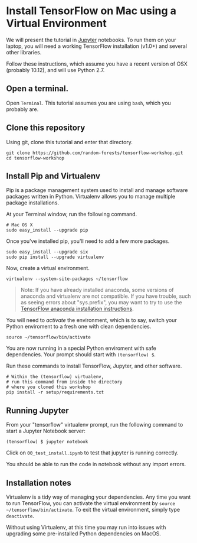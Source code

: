 
# Install TensorFlow on Mac using a Virtual Environment

We will present the tutorial in [Jupyter](http://jupyter.org) notebooks. To run them on your laptop, you will need a working TensorFlow installation (v1.0+) and several other libraries. 

Follow these instructions, which assume you have a recent version of OSX (probably 10.12), and will use Python 2.7.

## Open a terminal.

Open `Terminal`. This tutorial assumes you are using `bash`, which you
probably are.

## Clone this repository

Using git, clone this tutorial and enter that directory.

```
git clone https://github.com/random-forests/tensorflow-workshop.git
cd tensorflow-workshop
```

## Install Pip and Virtualenv

Pip is a package management system used to install and manage software
packages written in Python.  Virtualenv allows you to manage multiple
package installations.

At your Terminal window, run the following command. 
```
# Mac OS X
sudo easy_install --upgrade pip
```

Once you've installed pip, you'll need to add a few more packages.

```
sudo easy_install --upgrade six
sudo pip install --upgrade virtualenv
```

Now, create a virtual environment.

```
virtualenv --system-site-packages ~/tensorflow
```

> Note: If you have already installed anaconda, some versions of
> anaconda and virtualenv are not compatible.  If you have trouble,
> such as seeing errors about "sys.prefix", you may want to try to
> use the [TensorFlow anaconda installation instructions](https://www.tensorflow.org/install/install_mac#installing_with_anaconda).

You will need to *activate* the environment, which is to say, switch your
Python enviroment to a fresh one with clean dependencies.

```
source ~/tensorflow/bin/activate
```

You are now running in a special Python enviroment with safe
dependencies. Your prompt should start with `(tensorflow) $`.

Run these commands to install TensorFlow, Jupyter, and other software.

```
# Within the (tensorflow) virtualenv,
# run this command from inside the directory 
# where you cloned this workshop
pip install -r setup/requirements.txt
```

## Running Jupyter

From your "tensorflow" virtualenv prompt, run the following command to start a Jupyter Notebook server:

```
(tensorflow) $ jupyter notebook
```

Click on `00_test_install.ipynb` to test that jupyter is running
correctly.

You should be able to run the code in notebook without any import errors.

## Installation notes

Virtualenv is a tidy way of managing your dependencies.  Any time
you want to run TensorFlow, you can activate the virtual environment by `source
~/tensorflow/bin/activate`.  To exit the virtual environment, simply
type `deactivate`.

Without using Virtualenv, at this time you may run into issues with
upgrading some pre-installed Python dependencies on MacOS.